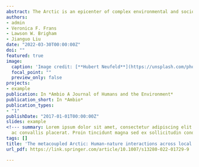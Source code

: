 ```yaml
---
abstract: The Arctic is an epicenter of complex environmental and socioeconomic change. Strengthened connections between Arctic and non-Arctic systems could threaten or enhance Arctic sustainability, but studies of external influences on the Arctic are scattered and fragmented in academic literature. Here, we review and synthesize how external influences have been analyzed in Arctic-coupled human and natural systems (CHANS) literature. Results show that the Arctic is affected by numerous external influences nearby and faraway, including global markets, climate change, governance, military security, and tourism. However, apart from climate change, these connections are infrequently the focus of Arctic CHANS analyses. We demonstrate how Arctic CHANS research could be enhanced and research gaps could be filled using the holistic framework of metacoupling (human-nature interactions within as well as between adjacent and distant systems). Our perspectives provide new approaches to enhance the sustainability of Arctic systems in an interconnected world.
authors:
- admin
- Veronica F. Frans
- Lawson W. Brigham
- Jianguo Liu
date: "2022-03-30T00:00:00Z"
doi: ""
featured: true
image:
  caption: 'Image credit: [**Hubert Neufeld**](https://unsplash.com/photos/GG1CwF4qdlg)'
  focal_point: ""
  preview_only: false
projects:
- example
publication: In *Ambio A Journal of Humans and the Environment*
publication_short: In *Ambio*
publication_types:
- "1"
publishDate: "2017-01-01T00:00:00Z"
slides: example
<!--- summary: Lorem ipsum dolor sit amet, consectetur adipiscing elit. Duis posuere tellus
  ac convallis placerat. Proin tincidunt magna sed ex sollicitudin condimentum. --->
tags: []
title: 'The metacoupled Arctic: Human-nature interactions across local to global scales as drivers of sustainability'
url_pdf: https://link.springer.com/article/10.1007/s13280-022-01729-9

---
```


<!---  {{% callout note %}}
Click the _Cite_ button above to demo the feature to enable visitors to import publication metadata into their reference management software.
{{% /callout %}}

{{% callout note %}}
Create your slides in Markdown - click the _Slides_ button to check out the example.
{{% /callout %}}

Supplementary notes can be added here, including [code, math, and images](https://wowchemy.com/docs/writing-markdown-latex/). --->
